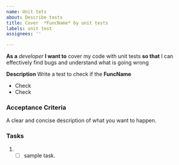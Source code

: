 ```yaml
---
name: Unit tets
about: Describe tests
title: Cover  *FuncName* by unit tests
labels: unit test
assignees: ''

---
```


**As a** *developer* **I want to** cover my code with unit tests **so that** I can effectively find bugs and understand what is going wrong 

**Description**
Write a test to check if the **FuncName**
  * Check
  * Check

### Acceptance Criteria
A clear and concise description of what you want to happen.

### Tasks 
1. - [ ] sample task.
